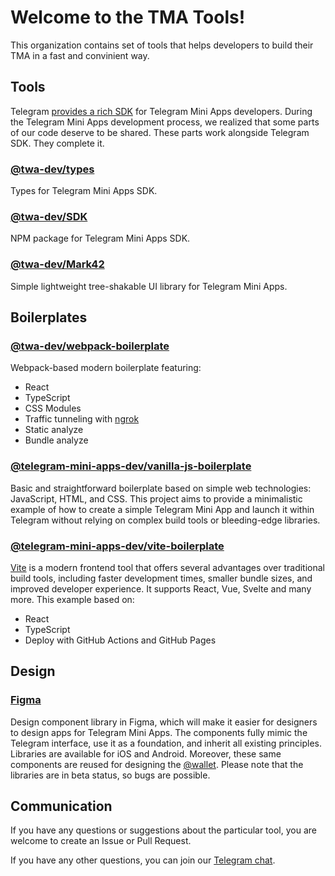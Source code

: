 # Welcome to the TMA Tools!
This organization contains set of tools that helps developers to build their TMA in a fast and convinient way. 

## Tools
Telegram [provides a rich SDK](https://core.telegram.org/bots/webapps) for Telegram Mini Apps developers.
During the Telegram Mini Apps development process, we realized that some parts of our code deserve to be shared.
These parts work alongside Telegram SDK. They complete it.

### [@twa-dev/types](https://github.com/twa-dev/types)
Types for Telegram Mini Apps SDK.

### [@twa-dev/SDK](https://github.com/twa-dev/SDK)
NPM package for Telegram Mini Apps SDK.

### [@twa-dev/Mark42](https://github.com/twa-dev/Mark42)
Simple lightweight tree-shakable UI library for Telegram Mini Apps.

## Boilerplates

### [@twa-dev/webpack-boilerplate](https://github.com/twa-dev/webpack-boilerplate)
Webpack-based modern boilerplate featuring:
- React
- TypeScript
- CSS Modules
- Traffic tunneling with [ngrok](https://ngrok.com/)
- Static analyze
- Bundle analyze

### [@telegram-mini-apps-dev/vanilla-js-boilerplate](https://github.com/telegram-mini-apps-dev/vanilla-js-boilerplate)
Basic and straightforward boilerplate based on simple web technologies: JavaScript, HTML, and CSS. This project aims to provide a minimalistic example of how to create a simple Telegram Mini App and launch it within Telegram without relying on complex build tools or bleeding-edge libraries.

### [@telegram-mini-apps-dev/vite-boilerplate](https://github.com/telegram-mini-apps-dev/vite-boilerplate)
[Vite](https://vitejs.dev/) is a modern frontend tool that offers several advantages over traditional build tools, including faster development times, smaller bundle sizes, and improved developer experience. It supports React, Vue, Svelte and many more. This example based on:
- React
- TypeScript
- Deploy with GitHub Actions and GitHub Pages

## Design
### [Figma](https://www.figma.com/@firststagelabs)
Design component library in Figma, which will make it easier for designers to design apps for Telegram Mini Apps. The components fully mimic the Telegram interface, use it as a foundation, and inherit all existing principles. Libraries are available for iOS and Android. Moreover, these same components are reused for designing the [@wallet](https://walletbot.org/). Please note that the libraries are in beta status, so bugs are possible.

## Communication
If you have any questions or suggestions about the particular tool, you are welcome to create an Issue or Pull
Request.

If you have any other questions, you can join our [Telegram chat](https://t.me/+1mQMqTopB1FkNjIy).

